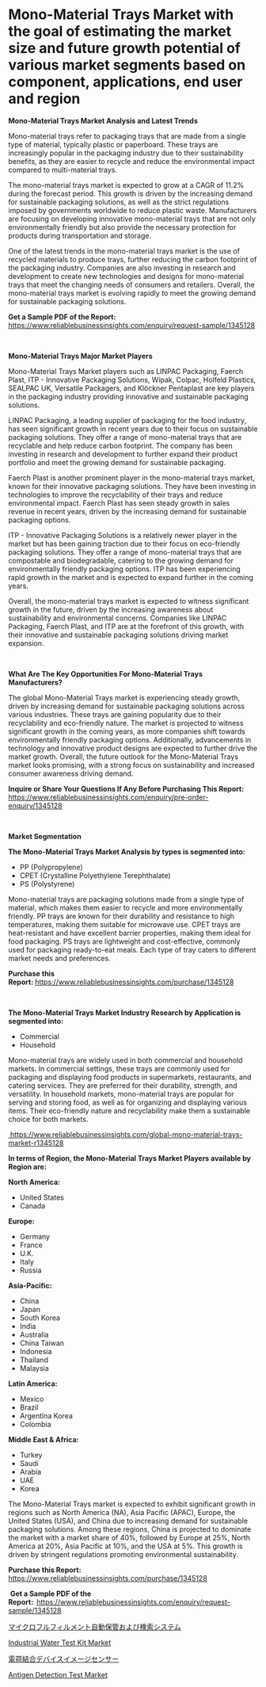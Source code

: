<p><h1>Mono-Material Trays Market with the goal of estimating the market size and future growth potential of various market segments based on component, applications, end user and region</h1></p><p><strong>Mono-Material Trays Market Analysis and Latest Trends</strong></p>
<p><p>Mono-material trays refer to packaging trays that are made from a single type of material, typically plastic or paperboard. These trays are increasingly popular in the packaging industry due to their sustainability benefits, as they are easier to recycle and reduce the environmental impact compared to multi-material trays.</p><p>The mono-material trays market is expected to grow at a CAGR of 11.2% during the forecast period. This growth is driven by the increasing demand for sustainable packaging solutions, as well as the strict regulations imposed by governments worldwide to reduce plastic waste. Manufacturers are focusing on developing innovative mono-material trays that are not only environmentally friendly but also provide the necessary protection for products during transportation and storage.</p><p>One of the latest trends in the mono-material trays market is the use of recycled materials to produce trays, further reducing the carbon footprint of the packaging industry. Companies are also investing in research and development to create new technologies and designs for mono-material trays that meet the changing needs of consumers and retailers. Overall, the mono-material trays market is evolving rapidly to meet the growing demand for sustainable packaging solutions.</p></p>
<p><strong>Get a Sample PDF of the Report:&nbsp;</strong> <a href="https://www.reliablebusinessinsights.com/enquiry/request-sample/1345128">https://www.reliablebusinessinsights.com/enquiry/request-sample/1345128</a></p>
<p>&nbsp;</p>
<p><strong>Mono-Material Trays Major Market Players</strong></p>
<p><p>Mono-Material Trays Market players such as LINPAC Packaging, Faerch Plast, ITP - Innovative Packaging Solutions, Wipak, Colpac, Holfeld Plastics, SEALPAC UK, Versatile Packagers, and Klöckner Pentaplast are key players in the packaging industry providing innovative and sustainable packaging solutions.</p><p>LINPAC Packaging, a leading supplier of packaging for the food industry, has seen significant growth in recent years due to their focus on sustainable packaging solutions. They offer a range of mono-material trays that are recyclable and help reduce carbon footprint. The company has been investing in research and development to further expand their product portfolio and meet the growing demand for sustainable packaging.</p><p>Faerch Plast is another prominent player in the mono-material trays market, known for their innovative packaging solutions. They have been investing in technologies to improve the recyclability of their trays and reduce environmental impact. Faerch Plast has seen steady growth in sales revenue in recent years, driven by the increasing demand for sustainable packaging options.</p><p>ITP - Innovative Packaging Solutions is a relatively newer player in the market but has been gaining traction due to their focus on eco-friendly packaging solutions. They offer a range of mono-material trays that are compostable and biodegradable, catering to the growing demand for environmentally friendly packaging options. ITP has been experiencing rapid growth in the market and is expected to expand further in the coming years.</p><p>Overall, the mono-material trays market is expected to witness significant growth in the future, driven by the increasing awareness about sustainability and environmental concerns. Companies like LINPAC Packaging, Faerch Plast, and ITP are at the forefront of this growth, with their innovative and sustainable packaging solutions driving market expansion.</p></p>
<p>&nbsp;</p>
<p><strong>What Are The Key Opportunities For Mono-Material Trays Manufacturers?</strong></p>
<p><p>The global Mono-Material Trays market is experiencing steady growth, driven by increasing demand for sustainable packaging solutions across various industries. These trays are gaining popularity due to their recyclability and eco-friendly nature. The market is projected to witness significant growth in the coming years, as more companies shift towards environmentally friendly packaging options. Additionally, advancements in technology and innovative product designs are expected to further drive the market growth. Overall, the future outlook for the Mono-Material Trays market looks promising, with a strong focus on sustainability and increased consumer awareness driving demand.</p></p>
<p><strong>Inquire or Share Your Questions If Any Before Purchasing This Report:</strong> <a href="https://www.reliablebusinessinsights.com/enquiry/pre-order-enquiry/1345128">https://www.reliablebusinessinsights.com/enquiry/pre-order-enquiry/1345128</a></p>
<p>&nbsp;</p>
<p><strong>Market Segmentation</strong></p>
<p><strong>The Mono-Material Trays Market Analysis by types is segmented into:</strong></p>
<p><ul><li>PP (Polypropylene)</li><li>CPET (Crystalline Polyethylene Terephthalate)</li><li>PS (Polystyrene)</li></ul></p>
<p><p>Mono-material trays are packaging solutions made from a single type of material, which makes them easier to recycle and more environmentally friendly. PP trays are known for their durability and resistance to high temperatures, making them suitable for microwave use. CPET trays are heat-resistant and have excellent barrier properties, making them ideal for food packaging. PS trays are lightweight and cost-effective, commonly used for packaging ready-to-eat meals. Each type of tray caters to different market needs and preferences.</p></p>
<p><strong>Purchase this Report:&nbsp;</strong><a href="https://www.reliablebusinessinsights.com/purchase/1345128">https://www.reliablebusinessinsights.com/purchase/1345128</a></p>
<p>&nbsp;</p>
<p><strong>The Mono-Material Trays Market Industry Research by Application is segmented into:</strong></p>
<p><ul><li>Commercial</li><li>Household</li></ul></p>
<p><p>Mono-material trays are widely used in both commercial and household markets. In commercial settings, these trays are commonly used for packaging and displaying food products in supermarkets, restaurants, and catering services. They are preferred for their durability, strength, and versatility. In household markets, mono-material trays are popular for serving and storing food, as well as for organizing and displaying various items. Their eco-friendly nature and recyclability make them a sustainable choice for both markets.</p></p>
<p><a href="https://www.reliablebusinessinsights.com/global-mono-material-trays-market-r1345128">&nbsp;https://www.reliablebusinessinsights.com/global-mono-material-trays-market-r1345128</a></p>
<p><strong>In terms of Region, the Mono-Material Trays Market Players available by Region are:</strong></p>
<p>
    <p> <strong> North America: </strong>
        <ul>
            <li>United States</li>
            <li>Canada</li>
        </ul>
        </p> 
    <p> <strong> Europe: </strong>
        <ul>
            <li>Germany</li>
            <li>France</li>
            <li>U.K.</li>
            <li>Italy</li>
            <li>Russia</li>
        </ul>
        </p> 
    <p> <strong> Asia-Pacific: </strong>
        <ul>
            <li>China</li>
            <li>Japan</li>
            <li>South Korea</li>
            <li>India</li>
            <li>Australia</li>
            <li>China Taiwan</li>
            <li>Indonesia</li>
            <li>Thailand</li>
            <li>Malaysia</li>
        </ul>
        </p> 
    <p> <strong> Latin America: </strong>
        <ul>
            <li>Mexico</li>
            <li>Brazil</li>
            <li>Argentina Korea</li>
            <li>Colombia</li>
        </ul>
        </p> 
    <p> <strong> Middle East & Africa: </strong>
        <ul>
            <li>Turkey</li>
            <li>Saudi</li>
            <li>Arabia</li>
            <li>UAE</li>
            <li>Korea</li>
        </ul>
    </p>
    </p>
<p><p>The Mono-Material Trays market is expected to exhibit significant growth in regions such as North America (NA), Asia Pacific (APAC), Europe, the United States (USA), and China due to increasing demand for sustainable packaging solutions. Among these regions, China is projected to dominate the market with a market share of 40%, followed by Europe at 25%, North America at 20%, Asia Pacific at 10%, and the USA at 5%. This growth is driven by stringent regulations promoting environmental sustainability.</p></p>
<p><strong>Purchase this Report: </strong><a href="https://www.reliablebusinessinsights.com/purchase/1345128">https://www.reliablebusinessinsights.com/purchase/1345128</a></p>
<p>&nbsp;<strong>Get a Sample PDF of the Report:&nbsp;&nbsp;</strong><a href="https://www.reliablebusinessinsights.com/enquiry/request-sample/1345128">https://www.reliablebusinessinsights.com/enquiry/request-sample/1345128</a></p>
<p><strong></strong></p>
<p><p><a href="https://github.com/dathomson6534/Market-Research-Report-List-2/blob/main/2376769177033.md">マイクロフルフィルメント自動保管および検索システム</a></p><p><a href="https://github.com/gikababa4/Market-Research-Report-List-1/blob/main/industrial-water-test-kit-market.md">Industrial Water Test Kit Market</a></p><p><a href="https://github.com/BoydYundt1/Market-Research-Report-List-2/blob/main/1933248177034.md">電荷結合デバイスイメージセンサー</a></p><p><a href="https://github.com/muhammadasraf467/Market-Research-Report-List-1/blob/main/antigen-detection-test-market.md">Antigen Detection Test Market</a></p></p>
